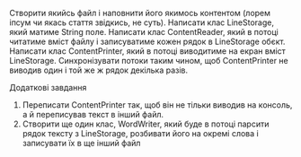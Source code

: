 Створити якийсь файл і наповнити його якимось контентом (лорем іпсум чи якась стаття звідкись, не суть). 
Написати клас LineStorage, який матиме String поле. 
Написати клас ContentReader, який в потоці читатиме вміст файлу і записуватиме кожен рядок в LineStorage обєкт. 
Написати клас ContentPrinter, який в потоці виводитиме на екран вміст LineStorage. 
Синхронізувати потоки таким чином, щоб ContentPrinter не виводив один і той же ж рядок декілька разів.

Додаткові завдання
1. Переписати ContentPrinter так, щоб він не тільки виводив на консоль, а й переписував текст в інший файл.
2. Створити ще один клас, WordWriter, який буде в потоці парсити рядок тексту з LineStorage, 
   розбивати його на окремі слова і записувати їх в ще інший файл
